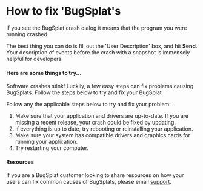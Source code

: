 # How to fix 'BugSplat's

If you see the BugSplat crash dialog it means that the program you were running crashed.

The best thing you can do is fill out the 'User Description' box, and hit **Send**. Your description of events before the crash with a snapshot is immensely helpful for developers.

#### Here are some things to try...

Software crashes stink! Luckily, a few easy steps can fix problems causing BugSplats. Follow the steps below to try and fix your BugSplat

Follow any the applicable steps below to try and fix your problem:

1. Make sure that your application and drivers are up-to-date. If you are missing a recent release, your crash could be fixed by updating.
2. If everything is up to date, try rebooting or reinstalling your application.
3. Make sure your system has compatible drivers and graphics cards for running your application.
4. Try restarting your computer.

#### Resources

If you are a BugSplat customer looking to share resources on how your users can fix common causes of BugSplats, please email [support](mailto:support@bugspalt.com).

